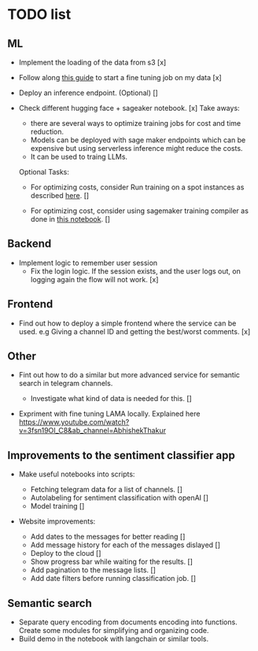 # TODO list

## ML

- Implement the loading of the data from s3 [x]
- Follow along [this guide](https://huggingface.co/docs/sagemaker/getting-started) to start a fine tuning job on my data [x]

- Deploy an inference endpoint. (Optional) []

- Check different hugging face + sageaker notebook. [x]
    Take aways: 
    - there are several ways to optimize training jobs for cost and time reduction.
    - Models can be deployed with sage maker endpoints which can be expensive but using serverless inference might reduce the costs.
    - It can be used to traing LLMs.

    Optional Tasks:
    - For optimizing costs, consider Run training on a spot instances as described [here](https://github.com/huggingface/notebooks/blob/main/sagemaker/05_spot_instances/sagemaker-notebook.ipynb).  []

    - For optimizing cost, consider using sagemaker training compiler as done in [this notebook](https://github.com/huggingface/notebooks/blob/226b30b12d3f8102098cd3713a568954ca238936/sagemaker/15_training_compiler/sagemaker-notebook.ipynb). []



## Backend

- Implement logic to remember user session
    - Fix the login logic. If the session exists, and the user logs out, on logging again the flow will not work. [x]

## Frontend

- Find out how to deploy a simple frontend where the service can be used. e.g Giving a channel ID and getting the best/worst comments. [x]

## Other


- Fint out how to do a similar but more advanced service for semantic search in telegram channels. 
    - Investigate what kind of data is needed for this. []

- Expriment with fine tuning LAMA locally. Explained here https://www.youtube.com/watch?v=3fsn19OI_C8&ab_channel=AbhishekThakur

## Improvements to the sentiment classifier app

- Make useful notebooks into scripts:
    - Fetching telegram data for a list of channels. []
    - Autolabeling for sentiment classification with openAI []
    - Model training []

- Website improvements:
    - Add dates to the messages for better reading []
    - Add message history for each of the messages dislayed []
    - Deploy to the cloud []
    - Show progress bar while waiting for the results. []
    - Add pagination to the message lists. []
    - Add date filters before running classification job. []

## Semantic search

- Separate query encoding from documents encoding into functions. Create some modules for simplifying and organizing code.
- Build demo in the notebook with langchain or similar tools.



